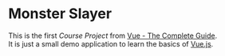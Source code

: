 # Monster Slayer

This is the first _Course Project_ from [Vue - The Complete Guide](https://www.udemy.com/course/vuejs-2-the-complete-guide/).<br />
It is just a small demo application to learn the basics of [Vue.js](https://vuejs.org/).
